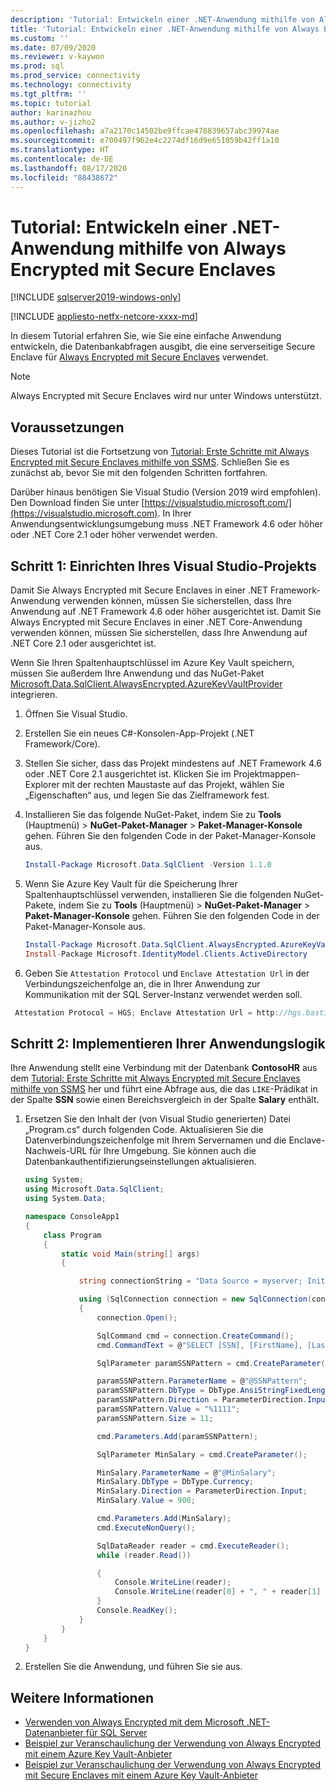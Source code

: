 ```yaml
---
description: 'Tutorial: Entwickeln einer .NET-Anwendung mithilfe von Always Encrypted mit Secure Enclaves'
title: 'Tutorial: Entwickeln einer .NET-Anwendung mithilfe von Always Encrypted mit Secure Enclaves | Microsoft-Dokumentation'
ms.custom: ''
ms.date: 07/09/2020
ms.reviewer: v-kaywon
ms.prod: sql
ms.prod_service: connectivity
ms.technology: connectivity
ms.tgt_pltfrm: ''
ms.topic: tutorial
author: karinazhou
ms.author: v-jizho2
ms.openlocfilehash: a7a2170c14502be9ffcae478839657abc39974ae
ms.sourcegitcommit: e700497f962e4c2274df16d9e651059b42ff1a10
ms.translationtype: HT
ms.contentlocale: de-DE
ms.lasthandoff: 08/17/2020
ms.locfileid: "88438672"
---
```

# <a name="tutorial-develop-a-net-application-using-always-encrypted-with-secure-enclaves"></a>Tutorial: Entwickeln einer .NET-Anwendung mithilfe von Always Encrypted mit Secure Enclaves

[!INCLUDE [sqlserver2019-windows-only](../../../includes/applies-to-version/sqlserver2019-windows-only.md)]

[!INCLUDE [appliesto-netfx-netcore-xxxx-md](../../../includes/appliesto-netfx-netcore-xxxx-md.md)]

In diesem Tutorial erfahren Sie, wie Sie eine einfache Anwendung entwickeln, die Datenbankabfragen ausgibt, die eine serverseitige Secure Enclave für [Always Encrypted mit Secure Enclaves](../../../relational-databases/security/encryption/always-encrypted-enclaves.md) verwendet.

> [!NOTE]
> Always Encrypted mit Secure Enclaves wird nur unter Windows unterstützt.

## <a name="prerequisites"></a>Voraussetzungen

Dieses Tutorial ist die Fortsetzung von [Tutorial: Erste Schritte mit Always Encrypted mit Secure Enclaves mithilfe von SSMS](../../../relational-databases/security/tutorial-getting-started-with-always-encrypted-enclaves.md). Schließen Sie es zunächst ab, bevor Sie mit den folgenden Schritten fortfahren.

Darüber hinaus benötigen Sie Visual Studio (Version 2019 wird empfohlen). Den Download finden Sie unter [https://visualstudio.microsoft.com/](https://visualstudio.microsoft.com). In Ihrer Anwendungsentwicklungsumgebung muss .NET Framework 4.6 oder höher oder .NET Core 2.1 oder höher verwendet werden.

## <a name="step-1-set-up-your-visual-studio-project"></a>Schritt 1: Einrichten Ihres Visual Studio-Projekts

Damit Sie Always Encrypted mit Secure Enclaves in einer .NET Framework-Anwendung verwenden können, müssen Sie sicherstellen, dass Ihre Anwendung auf .NET Framework 4.6 oder höher ausgerichtet ist. Damit Sie Always Encrypted mit Secure Enclaves in einer .NET Core-Anwendung verwenden können, müssen Sie sicherstellen, dass Ihre Anwendung auf .NET Core 2.1 oder ausgerichtet ist.

Wenn Sie Ihren Spaltenhauptschlüssel im Azure Key Vault speichern, müssen Sie außerdem Ihre Anwendung und das NuGet-Paket [Microsoft.Data.SqlClient.AlwaysEncrypted.AzureKeyVaultProvider](https://www.nuget.org/packages/Microsoft.Data.SqlClient.AlwaysEncrypted.AzureKeyVaultProvider) integrieren.

1. Öffnen Sie Visual Studio.

2. Erstellen Sie ein neues C\#-Konsolen-App-Projekt (.NET Framework/Core).

3. Stellen Sie sicher, dass das Projekt mindestens auf .NET Framework 4.6 oder .NET Core 2.1 ausgerichtet ist. Klicken Sie im Projektmappen-Explorer mit der rechten Maustaste auf das Projekt, wählen Sie „Eigenschaften“ aus, und legen Sie das Zielframework fest.

4. Installieren Sie das folgende NuGet-Paket, indem Sie zu **Tools** (Hauptmenü) > **NuGet-Paket-Manager** > **Paket-Manager-Konsole** gehen. Führen Sie den folgenden Code in der Paket-Manager-Konsole aus.

   ```powershell
   Install-Package Microsoft.Data.SqlClient -Version 1.1.0
   ```

5. Wenn Sie Azure Key Vault für die Speicherung Ihrer Spaltenhauptschlüssel verwenden, installieren Sie die folgenden NuGet-Pakete, indem Sie zu **Tools** (Hauptmenü) > **NuGet-Paket-Manager** > **Paket-Manager-Konsole** gehen. Führen Sie den folgenden Code in der Paket-Manager-Konsole aus.

   ```powershell
   Install-Package Microsoft.Data.SqlClient.AlwaysEncrypted.AzureKeyVaultProvider -Version 1.0.0
   Install-Package Microsoft.IdentityModel.Clients.ActiveDirectory
   ```

6. Geben Sie `Attestation Protocol` und `Enclave Attestation Url` in der Verbindungszeichenfolge an, die in Ihrer Anwendung zur Kommunikation mit der SQL Server-Instanz verwendet werden soll.

  ```cs
   Attestation Protocol = HGS; Enclave Attestation Url = http://hgs.bastion.local/Attestation; Column Encryption Setting = Enabled
   ```

## <a name="step-2-implement-your-application-logic"></a>Schritt 2: Implementieren Ihrer Anwendungslogik

Ihre Anwendung stellt eine Verbindung mit der Datenbank **ContosoHR** aus dem [Tutorial: Erste Schritte mit Always Encrypted mit Secure Enclaves mithilfe von SSMS](../../../relational-databases/security/tutorial-getting-started-with-always-encrypted-enclaves.md) her und führt eine Abfrage aus, die das `LIKE`-Prädikat in der Spalte **SSN** sowie einen Bereichsvergleich in der Spalte **Salary** enthält.

1. Ersetzen Sie den Inhalt der (von Visual Studio generierten) Datei „Program.cs“ durch folgenden Code. Aktualisieren Sie die Datenverbindungszeichenfolge mit Ihrem Servernamen und die Enclave-Nachweis-URL für Ihre Umgebung. Sie können auch die Datenbankauthentifizierungseinstellungen aktualisieren.

    ```cs
    using System;
    using Microsoft.Data.SqlClient;
    using System.Data;

    namespace ConsoleApp1
    {
        class Program
        {
            static void Main(string[] args)
            {

                string connectionString = "Data Source = myserver; Initial Catalog = ContosoHR; Column Encryption Setting = Enabled;Attestation Protocol = HGS; Enclave Attestation Url = http://hgs.bastion.local/Attestation; Integrated Security = true";

                using (SqlConnection connection = new SqlConnection(connectionString))
                {
                    connection.Open();

                    SqlCommand cmd = connection.CreateCommand();
                    cmd.CommandText = @"SELECT [SSN], [FirstName], [LastName], [Salary] FROM [dbo].[Employees] WHERE [SSN] LIKE @SSNPattern AND [Salary] > @MinSalary;";

                    SqlParameter paramSSNPattern = cmd.CreateParameter();

                    paramSSNPattern.ParameterName = @"@SSNPattern";
                    paramSSNPattern.DbType = DbType.AnsiStringFixedLength;
                    paramSSNPattern.Direction = ParameterDirection.Input;
                    paramSSNPattern.Value = "%1111";
                    paramSSNPattern.Size = 11;

                    cmd.Parameters.Add(paramSSNPattern);

                    SqlParameter MinSalary = cmd.CreateParameter();

                    MinSalary.ParameterName = @"@MinSalary";
                    MinSalary.DbType = DbType.Currency;
                    MinSalary.Direction = ParameterDirection.Input;
                    MinSalary.Value = 900;

                    cmd.Parameters.Add(MinSalary);
                    cmd.ExecuteNonQuery();

                    SqlDataReader reader = cmd.ExecuteReader();
                    while (reader.Read())

                    {
                        Console.WriteLine(reader);
                        Console.WriteLine(reader[0] + ", " + reader[1] + ", " + reader[2] + ", " + reader[3]);
                    }
                    Console.ReadKey();
                }
            }
        }
    }
    ```

2. Erstellen Sie die Anwendung, und führen Sie sie aus.

## <a name="see-also"></a>Weitere Informationen

- [Verwenden von Always Encrypted mit dem Microsoft .NET-Datenanbieter für SQL Server](sqlclient-support-always-encrypted.md)
- [Beispiel zur Veranschaulichung der Verwendung von Always Encrypted mit einem Azure Key Vault-Anbieter](azure-key-vault-example.md)
- [Beispiel zur Veranschaulichung der Verwendung von Always Encrypted mit Secure Enclaves mit einem Azure Key Vault-Anbieter](azure-key-vault-enclave-example.md)
